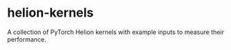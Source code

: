 # helion-kernels
A collection of PyTorch Helion kernels with example inputs to measure their performance.
